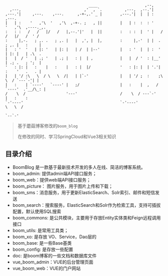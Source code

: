```
                                     ____                     ,--,
  ,---,                            ,'  , `.          ,---,  ,--.'|
,---.'|     ,---.    ,---.      ,-+-,.' _ |        ,---.'|  |  | :     ,---.
|   | :    '   ,'\  '   ,'\  ,-+-. ;   , ||        |   | :  :  : '    '   ,'\  ,----._,.
:   : :   /   /   |/   /   |,--.'|'   |  ||        :   : :  |  ' |   /   /   |/   /  ' /
:     |,-.   ; ,. .   ; ,. |   |  ,', |  |,        :     |,-'  | |  .   ; ,. |   :     |
|   : '  '   | |: '   | |: |   | /  | |--'         |   : '  |  | :  '   | |: |   | .\  .
|   |  / '   | .; '   | .; |   : |  | ,            |   |  / '  : |__'   | .; .   ; ';  |
'   : |: |   :    |   :    |   : |  |/             '   : |: |  | '.'|   :    '   .   . |
|   | '/ :\   \  / \   \  /|   | |`-'              |   | '/ ;  :    ;\   \  / `---`-'| |
|   :    | `----'   `----' |   ;/                  |   :    |  ,   /  `----'  .'__/\_: |
/    \  /                  '---'                   /    \  / ---`-'           |   :    :
`-'----'                                           `-'----'                    \   \  /
                                                                                `--`-'
```

> 基于蘑菇博客修改的`boom_blog`
>
> 在修改的同时、学习SpringCloud和Vue3相关知识
> 

## 目录介绍

- BoomBlog 是一款基于最新技术开发的多人在线、简洁的博客系统。
- boom_admin: 提供admin端API接口服务；
- boom_web：提供web端API接口服务；
- boom_picture： 图片服务，用于图片上传和下载；
- boom_sms：消息服务，用于更新ElasticSearch、Solr索引、邮件和短信发送
- boom_search：搜索服务，ElasticSearch和Solr作为检索工具，支持可插拔配置，默认使用SQL搜索
- boom_commons: 是公共模块，主要用于存放Entity实体类和Feign远程调用接口
- boom_utils: 是常用工具类；
- boom_xo: 是存放 VO、Service，Dao层的
- boom_base: 是一些Base基类
- boom_config: 是存放一些配置
- doc: 是boom博客的一些文档和数据库文件
- vue_boom_admin：VUE的后台管理页面
- vue_boom_web：VUE的门户网站